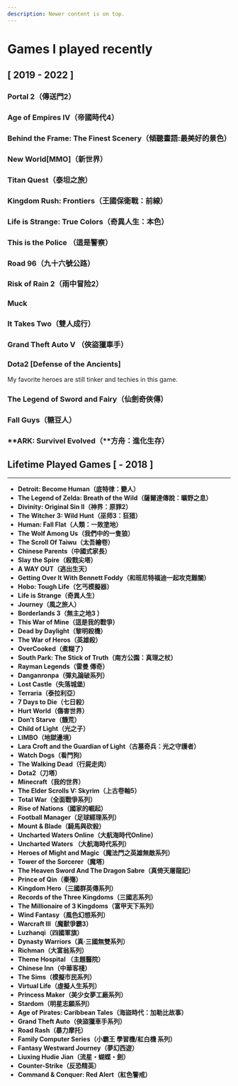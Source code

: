 ```yaml
---
description: Newer content is on top.
---
```


# Games I played recently

## \[ 2019 - 2022 ]

### Portal 2（傳送門2）

### Age of Empires IV（帝國時代4）

### Behind the Frame: The Finest Scenery（傾聽畫語:最美好的景色）

### New World\[MMO]（新世界）

### Titan Quest（泰坦之旅）

### Kingdom Rush: Frontiers（王國保衛戰：前線）

### Life is Strange: True Colors（奇異人生：本色）

### This is the Police （這是警察）

### Road 96（九十六號公路）

### Risk of Rain 2（雨中冒险2）

### Muck

### It Takes Two（雙人成行）

### Grand Theft Auto V （俠盜獵車手）

### Dota2 \[Defense of the Ancients]&#x20;

My favorite heroes are still tinker and techies in this game.

### **The Legend of Sword and Fairy（仙劍奇俠傳）**

### **Fall Guys（糖豆人）**

### **ARK: Survivel Evolved（**方舟：進化生存）

## Lifetime Played Games \[ - 2018 ]

* ****
* **Detroit: Become Human（底特律：變人）**
* **The Legend of Zelda: Breath of the Wild（薩爾達傳說：曠野之息）**
* **Divinity: Original Sin II（神界：原罪2）**
* **The Witcher 3: Wild Hunt（巫师3：狂猎）**
* **Human: Fall Flat（人類：一敗塗地）**
* **The Wolf Among Us（我們中的一隻狼）**
* **The Scroll Of Taiwu（太吾繪卷）**
* **Chinese Parents（中國式家長）**
* **Slay the Spire（殺戮尖塔）**
* **A WAY OUT（逃出生天）**
* **Getting Over It With Bennett Foddy（和班尼特福迪一起攻克難關）**
* **Hobo: Tough Life（乞丐模擬器）**
* **Life is Strange（奇異人生）**
* **Journey（風之旅人）**
* **Borderlands 3（無主之地3 ）**
* **This War of Mine（這是我的戰爭）**
* **Dead by Daylight（黎明殺機）**
* **The War of Heros（英雄殺）**
* **OverCooked（煮糊了）**
* **South Park: The Stick of Truth（南方公園：真理之杖）**
* **Rayman Legends（雷曼 傳奇）**
* **Danganronpa（彈丸論破系列）**
* **Lost Castle（失落城堡）**
* **Terraria（泰拉利亞）**
* **7 Days to Die（七日殺）**
* **Hurt World（傷害世界）**
* **Don’t Starve（饑荒）**
* **Child of Light（光之子）**
* **LIMBO（地獄邊境）**
* **Lara Croft and the Guardian of Light（古墓奇兵：光之守護者）**
* **Watch Dogs（看門狗）**
* **The Walking Dead（行屍走肉）**
* **Dota2（刀塔）**
* **Minecraft（我的世界）**
* **The Elder Scrolls V: Skyrim（上古卷軸5）**
* **Total War（全面戰爭系列）**
* **Rise of Nations（國家的崛起）**
* **Football Manager（足球經理系列）**
* **Mount & Blade（騎馬與砍殺）**
* **Uncharted Waters Online（大航海時代Online）**
* **Uncharted Waters （大航海時代系列）**
* **Heroes of Might and Magic（魔法門之英雄無敵系列）**
* **Tower of the Sorcerer（魔塔）**
* **The Heaven Sword And The Dragon Sabre（真倚天屠龍記）**
* **Prince of Qin（秦殤）**
* **Kingdom Hero（三國群英傳系列）**
* **Records of the Three Kingdoms（三國志系列）**
* **The Millionaire of 3 Kingdoms（富甲天下系列）**
* **Wind Fantasy（風色幻想系列）**
* **Warcraft Ⅲ（魔獸爭霸3）**
* **Luzhanqi（四國軍旗）**
* **Dynasty Warriors（真·三國無雙系列）**
* **Richman（大富翁系列）**
* **Theme Hospital （主題醫院）**
* **Chinese Inn（中華客棧）**
* **The Sims（模擬市民系列）**
* **Virtual Life（虛擬人生系列）**
* **Princess Maker（美少女夢工廠系列）**
* **Stardom（明星志願系列）**
* **Age of Pirates: Caribbean Tales（海盜時代：加勒比故事）**
* **Grand Theft Auto（俠盜獵車手系列）**
* **Road Rash（暴力摩托）**
* **Family Computer Series（小霸王 學習機/紅白機 系列）**
* **Fantasy Westward Journey（夢幻西遊）**
* **Liuxing Hudie Jian（流星・蝴蝶・劍）**
* **Counter-Strike（反恐精英）**
* **Command & Conquer: Red Alert（紅色警戒）**
